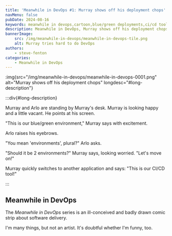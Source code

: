 ```yaml
---
title: 'Meanwhile in DevOps #1: Murray shows off his deployment chops'
navMenu: false
pubDate: 2024-08-16
keywords: meanwhile in devops,cartoon,blue/green deployments,ci/cd tools
description: Meanwhile in DevOps, Murray shows off his deployment chops.
bannerImage:
    src: /img/meanwhile-in-devops/meanwhile-in-devops-tile.png
    alt: Murray tries hard to do DevOps
authors:
    - steve-fenton
categories:
    - Meanwhile in DevOps
---
```


:img{src="/img/meanwhile-in-devops/meanwhile-in-devops-0001.png" alt="Murray shows off his deployment chops" longdesc="#long-description"}

:::div{#long-description}

Murray and Arlo are standing by Murray's desk. Murray is looking happy and a little vacant. He points at his screen.

"This is our blue/green environment," Murray says with excitement.

Arlo raises his eyebrows.

"You mean 'environments', plural?" Arlo asks.

"Should it be 2 environments?" Murray says, looking worried. "Let's move on!"

Murray quickly switches to another application and says: "This is our CI/CD tool!"

:::

## Meanwhile in DevOps

The *Meanwhile in DevOps* series is an ill-conceived and badly drawn comic strip about software delivery.

I'm many things, but not an artist. It's doubtful whether I'm funny, too.